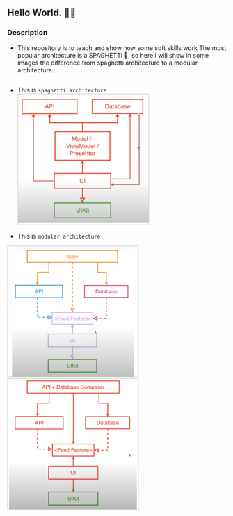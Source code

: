 ## Hello World.  👋😊

### Description
- This repository is to teach and show how some soft skills work 
 The most popular architecture is a SPAGHETTI 🍝, so here i will show in some images 
the difference from spaghetti architecture to a modular architecture.

##
<p>
 
- This is `spaghetti architecture`
  <a>
    <img src = "https://github.com/luanesant/EssentialDeveloper/blob/develop/EssentialDeveloper/Lectures/Third/Spaghetti%20Architecture.png"
          style="object-fit:scale-down;
            width:300px;
            height:300px;
            border: solid 1px #CCC"/>
  </a>
 
 - This is `modular architecture`
  <a>
    <img src = "https://github.com/luanesant/EssentialDeveloper/blob/develop/EssentialDeveloper/Lectures/Third/Modular%20Desing.png"
          style="object-fit:scale-down;
            width:300px;
            height:300px;
            border: solid 1px #CCC"/>
  </a>
   <a>
    <img src = "https://github.com/luanesant/EssentialDeveloper/blob/develop/EssentialDeveloper/Lectures/Third/Modular%20Application%20Architecture.png"
          style="object-fit:scale-down;
            width:300px;
            height:300px;
            border: solid 1px #CCC"/>
  </a>
</p>

